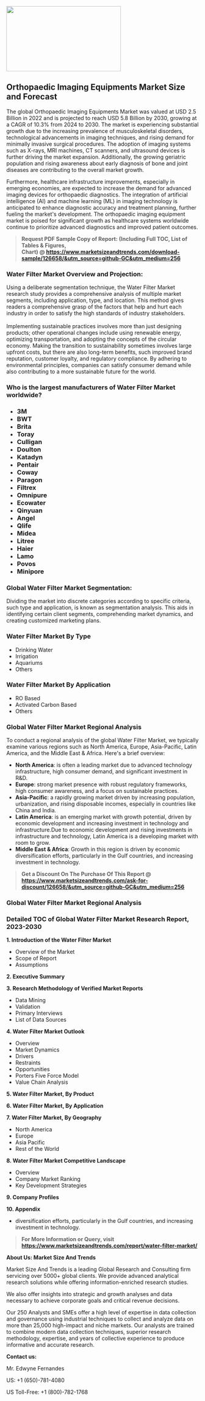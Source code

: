 <p><img class="alignnone size-medium wp-image-20088" src="https://ffe5etoiles.com/wp-content/uploads/2024/12/MST1-300x171.png" alt="" width="300" height="171" /></p><h2>Orthopaedic Imaging Equipments Market Size and Forecast</h2><p>The global Orthopaedic Imaging Equipments Market was valued at USD 2.5 Billion in 2022 and is projected to reach USD 5.8 Billion by 2030, growing at a CAGR of 10.3% from 2024 to 2030. The market is experiencing substantial growth due to the increasing prevalence of musculoskeletal disorders, technological advancements in imaging techniques, and rising demand for minimally invasive surgical procedures. The adoption of imaging systems such as X-rays, MRI machines, CT scanners, and ultrasound devices is further driving the market expansion. Additionally, the growing geriatric population and rising awareness about early diagnosis of bone and joint diseases are contributing to the overall market growth. </p><p>Furthermore, healthcare infrastructure improvements, especially in emerging economies, are expected to increase the demand for advanced imaging devices for orthopaedic diagnostics. The integration of artificial intelligence (AI) and machine learning (ML) in imaging technology is anticipated to enhance diagnostic accuracy and treatment planning, further fueling the market's development. The orthopaedic imaging equipment market is poised for significant growth as healthcare systems worldwide continue to prioritize advanced diagnostics and improved patient outcomes.</p></p><blockquote id="" class=""><strong>Request PDF Sample Copy of Report: (Including Full TOC, List of Tables &amp; Figures, Chart)&nbsp;@&nbsp;<strong><a href="https://www.marketsizeandtrends.com/download-sample/126658/&utm_source=github-GC&utm_medium=256" target="_blank">https://www.marketsizeandtrends.com/download-sample/126658/&utm_source=github-GC&utm_medium=256</a></strong></strong></blockquote><h3 id="" class="">Water Filter Market&nbsp;Overview and Projection:</h3><p id="" class="">Using a deliberate segmentation technique, the Water Filter Market research study provides a comprehensive analysis of multiple market segments, including application, type, and location. This method gives readers a comprehensive grasp of the factors that help and hurt each industry in order to satisfy the high standards of industry stakeholders. <br /> <br />Implementing sustainable practices involves more than just designing products; other operational changes include using renewable energy, optimizing transportation, and adopting the concepts of the circular economy. Making the transition to sustainability sometimes involves large upfront costs, but there are also long-term benefits, such improved brand reputation, customer loyalty, and regulatory compliance. By adhering to environmental principles, companies can satisfy consumer demand while also contributing to a more sustainable future for the world.</p><h3 id="" class="">Who is the largest manufacturers of&nbsp;Water Filter Market worldwide?</h3><h3 class=""><p><ul><li>3M </li><li> BWT </li><li> Brita </li><li> Toray </li><li> Culligan </li><li> Doulton </li><li> Katadyn </li><li> Pentair </li><li> Coway </li><li> Paragon </li><li> Filtrex </li><li> Omnipure </li><li> Ecowater </li><li> Qinyuan </li><li> Angel </li><li> Qlife </li><li> Midea </li><li> Litree </li><li> Haier </li><li> Lamo </li><li> Povos </li><li> Minipore</li></ul></p></h3><h3 id="" class="">Global&nbsp;Water Filter Market Segmentation:</h3><p id="" class="">Dividing the market into discrete categories according to specific criteria, such type and application, is known as segmentation analysis. This aids in identifying certain client segments, comprehending market dynamics, and creating customized marketing plans.</p><h3 id="" class="">Water Filter Market&nbsp;By Type</h3><p><p><ul><li>Drinking Water </li><li> Irrigation </li><li> Aquariums </li><li> Others</p></li></ul></p></p><h3 id="" class="">Water Filter Market&nbsp;By Application</h3><p class=""><p><ul><li>RO Based </li><li> Activated Carbon Based </li><li> Others</li></ul></p></p><h3 id="" class="">Global Water Filter Market Regional Analysis</h3><p id="" class="">To conduct a regional analysis of the global Water Filter Market, we typically examine various regions such as North America, Europe, Asia-Pacific, Latin America, and the Middle East &amp; Africa. Here's a brief overview:</p><ul><li><strong>North America</strong>: is often a leading market due to advanced technology infrastructure, high consumer demand, and significant investment in R&amp;D.</li><li><strong>Europe</strong>: strong market presence with robust regulatory frameworks, high consumer awareness, and a focus on sustainable practices.</li><li><strong>Asia-Pacific</strong>: a rapidly growing market driven by increasing population, urbanization, and rising disposable incomes, especially in countries like China and India.</li><li><strong>Latin America</strong>: is an emerging market with growth potential, driven by economic development and increasing investment in technology and infrastructure.Due to economic development and rising investments in infrastructure and technology, Latin America is a developing market with room to grow.</li><li><strong>Middle East &amp; Africa</strong>: Growth in this region is driven by economic diversification efforts, particularly in the Gulf countries, and increasing investment in technology.</li></ul><blockquote id="" class=""><strong>Get a Discount On The Purchase Of This Report @ <strong><a href="https://www.marketsizeandtrends.com/ask-for-discount/126658/&utm_source=github-GC&utm_medium=256" target="_blank">https://www.marketsizeandtrends.com/ask-for-discount/126658/&utm_source=github-GC&utm_medium=256</a></strong></strong></blockquote><h3 id="" class="">Global Water Filter Market Regional Analysis</h3><h3 id="" class="">Detailed TOC of Global Water Filter Market Research Report, 2023-2030</h3><p id="" class=""><strong>1. Introduction of the Water Filter Market</strong></p><ul><li>Overview of the Market</li><li>Scope of Report</li><li>Assumptions</li></ul><p id="" class=""><strong>2. Executive Summary</strong></p><p id="" class=""><strong>3. Research Methodology of Verified Market Reports</strong></p><ul><li>Data Mining</li><li>Validation</li><li>Primary Interviews</li><li>List of Data Sources</li></ul><p id="" class=""><strong>4. Water Filter Market Outlook</strong></p><ul><li>Overview</li><li>Market Dynamics</li><li>Drivers</li><li>Restraints</li><li>Opportunities</li><li>Porters Five Force Model</li><li>Value Chain Analysis</li></ul><p id="" class=""><strong>5. Water Filter Market, By Product</strong></p><p id="" class=""><strong>6. Water Filter Market, By Application</strong></p><p id="" class=""><strong>7. Water Filter Market, By Geography</strong></p><ul><li>North America</li><li>Europe</li><li>Asia Pacific</li><li>Rest of the World</li></ul><p id="" class=""><strong>8. Water Filter Market Competitive Landscape</strong></p><ul><li>Overview</li><li>Company Market Ranking</li><li>Key Development Strategies</li></ul><p id="" class=""><strong>9. Company Profiles</strong></p><p id="" class=""><strong>10. Appendix</strong></p><ul><li>diversification efforts, particularly in the Gulf countries, and increasing investment in technology.</li></ul><blockquote id="" class=""><strong>For More Information or Query, visit <strong><strong><a href="https://www.marketsizeandtrends.com/report/water-filter-market/" target="_blank">https://www.marketsizeandtrends.com/report/water-filter-market/</a></strong></strong></strong></blockquote><p id="" class=""><strong>About Us: Market Size And Trends</strong></p><p id="" class="">Market Size And Trends is a leading Global Research and Consulting firm servicing over 5000+ global clients. We provide advanced analytical research solutions while offering information-enriched research studies.</p><p id="" class="">We also offer insights into strategic and growth analyses and data necessary to achieve corporate goals and critical revenue decisions.</p><p id="" class="">Our 250 Analysts and SMEs offer a high level of expertise in data collection and governance using industrial techniques to collect and analyze data on more than 25,000 high-impact and niche markets. Our analysts are trained to combine modern data collection techniques, superior research methodology, expertise, and years of collective experience to produce informative and accurate research.</p><p id="" class=""><strong>Contact us:</strong></p><p id="" class="">Mr. Edwyne Fernandes</p><p id="" class="">US: +1 (650)-781-4080</p><p id="" class="">US Toll-Free: +1 (800)-782-1768</p>
